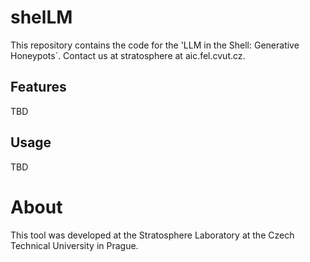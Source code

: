 # shelLM

This repository contains the code for the 'LLM in the Shell: Generative Honeypots`.
Contact us at stratosphere at aic.fel.cvut.cz.

## Features

TBD

## Usage

TBD

# About

This tool was developed at the Stratosphere Laboratory at the Czech Technical University in Prague.
